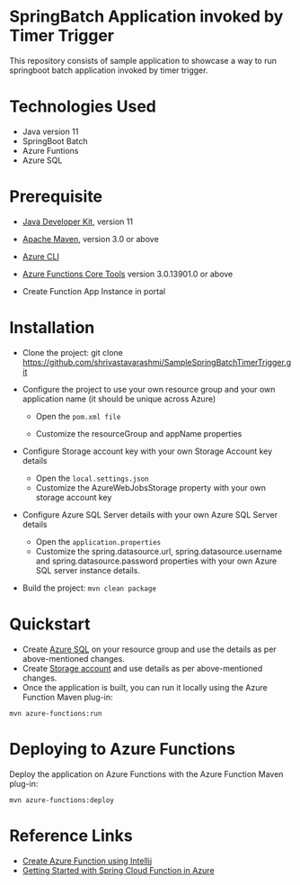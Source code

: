 # SpringBatch Application invoked by Timer Trigger

This repository consists of sample application to showcase a way to run springboot batch application invoked by timer trigger.

# Technologies Used

* Java version 11
* SpringBoot Batch
* Azure Funtions
* Azure SQL

# Prerequisite

* [Java Developer Kit](https://docs.microsoft.com/en-us/azure/developer/java/fundamentals/java-support-on-azure), version 11

* [Apache Maven](https://maven.apache.org/), version 3.0 or above

* [Azure CLI](https://docs.microsoft.com/en-us/cli/azure)

* [Azure Functions Core Tools](https://docs.microsoft.com/en-us/azure/azure-functions/functions-run-local#v2) version 3.0.13901.0 or above
* Create Function App Instance in portal

# Installation

* Clone the project: git clone https://github.com/shrivastavarashmi/SampleSpringBatchTimerTrigger.git

* Configure the project to use your own resource group and your own application name (it should be unique across Azure)

  * Open the ``` pom.xml file ```

  * Customize the resourceGroup and appName properties
  
* Configure Storage account key with your own Storage Account key details

  * Open the ``` local.settings.json ```
  * Customize the AzureWebJobsStorage property with your own storage account key

* Configure Azure SQL Server details with your own Azure SQL Server details

  * Open the ``` application.properties ```
  * Customize the spring.datasource.url, spring.datasource.username and spring.datasource.password properties with your own Azure SQL server instance details.


* Build the project: ``` mvn clean package ```

# Quickstart

* Create [Azure SQL](https://docs.microsoft.com/en-us/azure/azure-sql/database/single-database-create-quickstart?tabs=azure-portal) on your resource group and use the details as per above-mentioned changes.
* Create [Storage account](https://docs.microsoft.com/en-us/azure/storage/common/storage-account-create?tabs=azure-portal) and use details as per above-mentioned changes.
* Once the application is built, you can run it locally using the Azure Function Maven plug-in:

``` mvn azure-functions:run ```

# Deploying to Azure Functions

Deploy the application on Azure Functions with the Azure Function Maven plug-in:

``` mvn azure-functions:deploy ```

# Reference Links
* [Create Azure Function using Intellij](https://docs.microsoft.com/en-us/azure/azure-functions/functions-create-maven-intellij)
* [Getting Started with Spring Cloud Function in Azure](https://docs.microsoft.com/en-us/azure/developer/java/spring-framework/getting-started-with-spring-cloud-function-in-azure)

